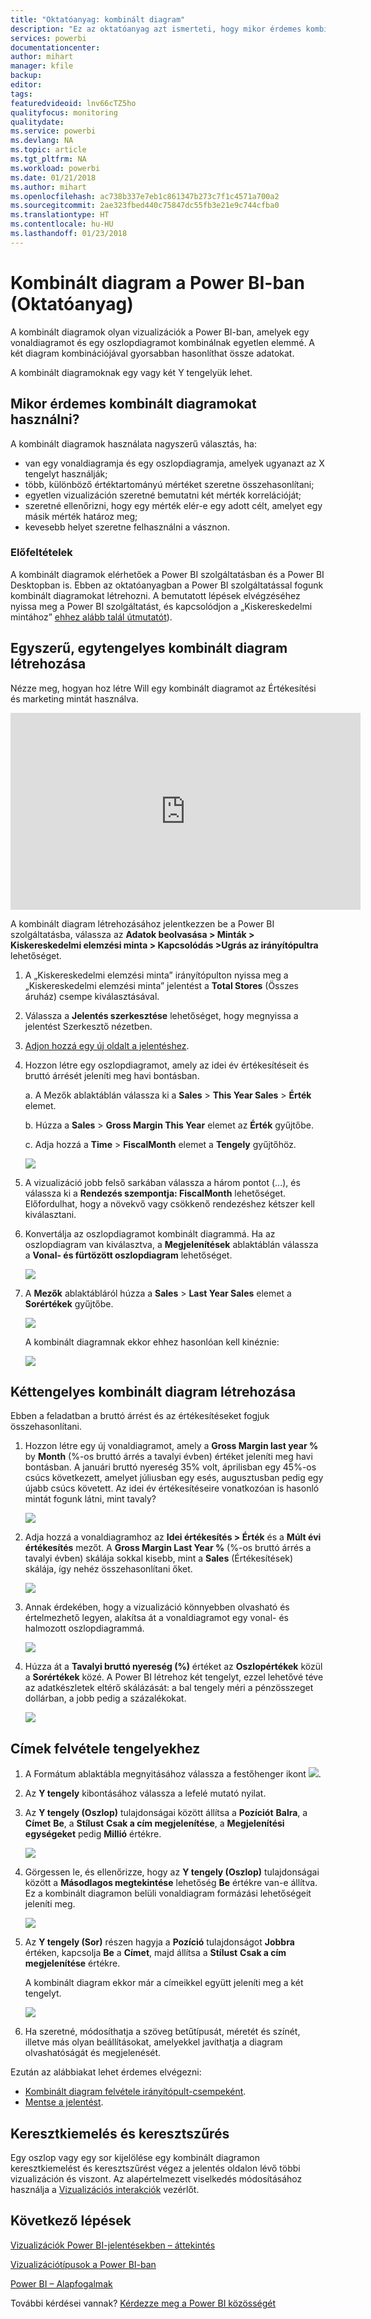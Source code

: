 ```yaml
---
title: "Oktatóanyag: kombinált diagram"
description: "Ez az oktatóanyag azt ismerteti, hogy mikor érdemes kombinált diagramokat használni, és hogy hogyan hozhatóak létre a Power BI szolgáltatásban és a Desktopban."
services: powerbi
documentationcenter: 
author: mihart
manager: kfile
backup: 
editor: 
tags: 
featuredvideoid: lnv66cTZ5ho
qualityfocus: monitoring
qualitydate: 
ms.service: powerbi
ms.devlang: NA
ms.topic: article
ms.tgt_pltfrm: NA
ms.workload: powerbi
ms.date: 01/21/2018
ms.author: mihart
ms.openlocfilehash: ac738b337e7eb1c861347b273c7f1c4571a700a2
ms.sourcegitcommit: 2ae323fbed440c75847dc55fb3e21e9c744cfba0
ms.translationtype: HT
ms.contentlocale: hu-HU
ms.lasthandoff: 01/23/2018
---
```

# <a name="combo-chart-in-power--tutorial"></a>Kombinált diagram a Power BI-ban (Oktatóanyag)
A kombinált diagramok olyan vizualizációk a Power BI-ban, amelyek egy vonaldiagramot és egy oszlopdiagramot kombinálnak egyetlen elemmé. A két diagram kombinációjával gyorsabban hasonlíthat össze adatokat.

A kombinált diagramoknak egy vagy két Y tengelyük lehet.

## <a name="when-to-use-a-combo-chart"></a>Mikor érdemes kombinált diagramokat használni?
A kombinált diagramok használata nagyszerű választás, ha:

* van egy vonaldiagramja és egy oszlopdiagramja, amelyek ugyanazt az X tengelyt használják;
* több, különböző értéktartományú mértéket szeretne összehasonlítani;
* egyetlen vizualizáción szeretné bemutatni két mérték korrelációját;
* szeretné ellenőrizni, hogy egy mérték elér-e egy adott célt, amelyet egy másik mérték határoz meg;
* kevesebb helyet szeretne felhasználni a vásznon.

### <a name="prerequisites"></a>Előfeltételek
A kombinált diagramok elérhetőek a Power BI szolgáltatásban és a Power BI Desktopban is. Ebben az oktatóanyagban a Power BI szolgáltatással fogunk kombinált diagramokat létrehozni. A bemutatott lépések elvégzéséhez nyissa meg a Power BI szolgáltatást, és kapcsolódjon a „Kiskereskedelmi mintához” [ehhez alább talál útmutatót](#create)).


## <a name="create-a-basic-single-axis-combo-chart"></a>Egyszerű, egytengelyes kombinált diagram létrehozása
Nézze meg, hogyan hoz létre Will egy kombinált diagramot az Értékesítési és marketing mintát használva.

<iframe width="560" height="315" src="https://www.youtube.com/embed/lnv66cTZ5ho?list=PL1N57mwBHtN0JFoKSR0n-tBkUJHeMP2cP" frameborder="0" allowfullscreen></iframe>

<a name="create"></a> A kombinált diagram létrehozásához jelentkezzen be a Power BI szolgáltatásba, válassza az **Adatok beolvasása \> Minták \> Kiskereskedelmi elemzési minta > Kapcsolódás >Ugrás az irányítópultra** lehetőséget. 

1. A „Kiskereskedelmi elemzési minta” irányítópulton nyissa meg a „Kiskereskedelmi elemzési minta” jelentést a **Total Stores** (Összes áruház) csempe kiválasztásával.
2. Válassza a **Jelentés szerkesztése** lehetőséget, hogy megnyissa a jelentést Szerkesztő nézetben.
3. [Adjon hozzá egy új oldalt a jelentéshez](power-bi-report-add-page.md).
4. Hozzon létre egy oszlopdiagramot, amely az idei év értékesítéseit és bruttó árrését jeleníti meg havi bontásban.
   
    a.  A Mezők ablaktáblán válassza ki a **Sales** \> **This Year Sales** > **Érték** elemet.
   
    b.  Húzza a **Sales** \> **Gross Margin This Year** elemet az **Érték** gyűjtőbe.
   
    c.  Adja hozzá a **Time** \> **FiscalMonth** elemet a **Tengely** gyűjtőhöz. 
   
    ![](media/power-bi-visualization-combo-chart/combotutorial1new.png)
5. A vizualizáció jobb felső sarkában válassza a három pontot (...), és válassza ki a **Rendezés szempontja: FiscalMonth** lehetőséget. Előfordulhat, hogy a növekvő vagy csökkenő rendezéshez kétszer kell kiválasztani.

6. Konvertálja az oszlopdiagramot kombinált diagrammá. Ha az oszlopdiagram van kiválasztva, a **Megjelenítések** ablaktáblán válassza a **Vonal- és fürtözött oszlopdiagram** lehetőséget.
   
    ![](media/power-bi-visualization-combo-chart/converttocombo_new2.png)
7. A **Mezők** ablaktábláról húzza a **Sales** \> **Last Year Sales** elemet a **Sorértékek** gyűjtőbe.
   
   ![](media/power-bi-visualization-combo-chart/linevaluebucket.png)
   
   A kombinált diagramnak ekkor ehhez hasonlóan kell kinéznie:
   
   ![](media/power-bi-visualization-combo-chart/combochartdone-new.png)

## <a name="create-a-combo-chart-with-two-axes"></a>Kéttengelyes kombinált diagram létrehozása
Ebben a feladatban a bruttó árrést és az értékesítéseket fogjuk összehasonlítani.

1. Hozzon létre egy új vonaldiagramot, amely a **Gross Margin last year %** by **Month** (%-os bruttó árrés a tavalyi évben) értéket jeleníti meg havi bontásban.  A januári bruttó nyereség 35% volt, áprilisban egy 45%-os csúcs következett, amelyet júliusban egy esés, augusztusban pedig egy újabb csúcs követett. Az idei év értékesítéseire vonatkozóan is hasonló mintát fogunk látni, mint tavaly?
   
   ![](media/power-bi-visualization-combo-chart/combo1_new.png)
2. Adja hozzá a vonaldiagramhoz az **Idei értékesítés > Érték** és a **Múlt évi értékesítés** mezőt. A  **Gross Margin Last Year %** (%-os bruttó árrés a tavalyi évben) skálája sokkal kisebb, mint a **Sales** (Értékesítések) skálája, így nehéz összehasonlítani őket.      
   
   ![](media/power-bi-visualization-combo-chart/flatline_new.png)
3. Annak érdekében, hogy a vizualizáció könnyebben olvasható és értelmezhető legyen, alakítsa át a vonaldiagramot egy vonal- és halmozott oszlopdiagrammá.
   
   ![](media/power-bi-visualization-combo-chart/converttocombo_new.png)
4. Húzza át a **Tavalyi bruttó nyereség (%)** értéket az **Oszlopértékek** közül a **Sorértékek** közé. A Power BI létrehoz két tengelyt, ezzel lehetővé téve az adatkészletek eltérő skálázását: a bal tengely méri a pénzösszeget dollárban, a jobb pedig a százalékokat.
   
   ![](media/power-bi-visualization-combo-chart/power-bi-combochart.png)    

## <a name="add-titles-to-the-axes"></a>Címek felvétele tengelyekhez
1. A Formátum ablaktábla megnyitásához válassza a festőhenger ikont ![](media/power-bi-visualization-combo-chart/power-bi-paintroller.png).
2. Az **Y tengely** kibontásához válassza a lefelé mutató nyilat.
3. Az **Y tengely (Oszlop)** tulajdonságai között állítsa a **Pozíciót** **Balra**, a **Címet** **Be**, a **Stílust** **Csak a cím megjelenítése**, a **Megjelenítési egységeket** pedig **Millió** értékre.
   
   ![](media/power-bi-visualization-combo-chart/power-bi-y-axis-column.png)
4. Görgessen le, és ellenőrizze, hogy az **Y tengely (Oszlop)** tulajdonságai között a **Másodlagos megtekintése** lehetőség **Be** értékre van-e állítva. Ez a kombinált diagramon belüli vonaldiagram formázási lehetőségeit jeleníti meg.
   
   ![](media/power-bi-visualization-combo-chart/power-bi-show-secondary.png)
5. Az **Y tengely (Sor)** részen hagyja a **Pozíció** tulajdonságot **Jobbra** értéken, kapcsolja **Be** a **Címet**, majd állítsa a **Stílust** **Csak a cím megjelenítése** értékre.
   
   A kombinált diagram ekkor már a címeikkel együtt jeleníti meg a két tengelyt.
   
   ![](media/power-bi-visualization-combo-chart/power-bi-titles-on.png)

6. Ha szeretné, módosíthatja a szöveg betűtípusát, méretét és színét, illetve más olyan beállításokat, amelyekkel javíthatja a diagram olvashatóságát és megjelenését.

Ezután az alábbiakat lehet érdemes elvégezni:

* [Kombinált diagram felvétele irányítópult-csempeként](service-dashboard-tiles.md).
* [Mentse a jelentést](service-report-save.md).

## <a name="cross-highlighting-and-cross-filtering"></a>Keresztkiemelés és keresztszűrés

Egy oszlop vagy egy sor kijelölése egy kombinált diagramon keresztkiemelést és keresztszűrést végez a jelentés oldalon lévő többi vizualizáción és viszont. Az alapértelmezett viselkedés módosításához használja a [Vizualizációs interakciók](visual-interactions.md) vezérlőt.

## <a name="next-steps"></a>Következő lépések

[Vizualizációk Power BI-jelentésekben – áttekintés](power-bi-report-visualizations.md)

[Vizualizációtípusok a Power BI-ban](power-bi-visualization-types-for-reports-and-q-and-a.md)

[Power BI – Alapfogalmak](service-basic-concepts.md)

További kérdései vannak? [Kérdezze meg a Power BI közösségét](http://community.powerbi.com/)

